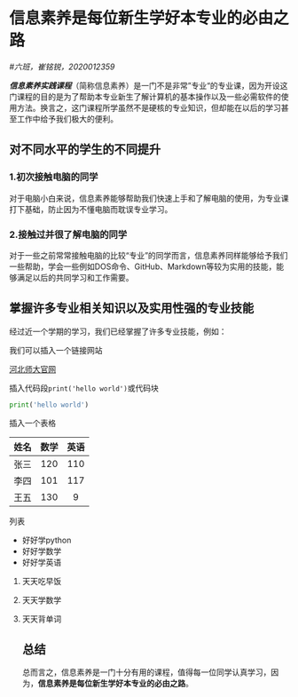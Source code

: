 

# 信息素养是每位新生学好本专业的必由之路

*#六班，崔铭锐，2020012359*

***信息素养实践课程***（简称信息素养）是一门不是非常”专业“的专业课，因为开设这门课程的目的是为了帮助本专业新生了解计算机的基本操作以及一些必需软件的使用方法。换言之，这门课程所学虽然不是硬核的专业知识，但却能在以后的学习甚至工作中给予我们极大的便利。

## 对不同水平的学生的不同提升

### 1.初次接触电脑的同学

对于电脑小白来说，信息素养能够帮助我们快速上手和了解电脑的使用，为专业课打下基础，防止因为不懂电脑而耽误专业学习。

### 2.接触过并很了解电脑的同学

对于一些之前常常接触电脑的比较“专业”的同学而言，信息素养同样能够给予我们一些帮助，学会一些例如DOS命令、GitHub、Markdown等较为实用的技能，能够满足以后的共同学习和工作需要。

## 掌握许多专业相关知识以及实用性强的专业技能

经过近一个学期的学习，我们已经掌握了许多专业技能，例如：

我们可以插入一个链接网站

[河北师大官网](http://www.hebtu.edu.cn/)

插入代码段`print('hello world')`或代码块

``` python
print('hello world')
```

插入一个表格

| 姓名 | 数学 | 英语 |
| :--: | :--: | :--: |
| 张三 | 120  | 110  |
| 李四 | 101  | 117  |
| 王五 | 130  |  9   |

列表

- 好好学python
- 好好学数学
- 好好学英语

1. 天天吃早饭

2. 天天学数学

3. 天天背单词

   ## 总结

   总而言之，信息素养是一门十分有用的课程，值得每一位同学认真学习，因为，**信息素养是每位新生学好本专业的必由之路**。

   

   

   